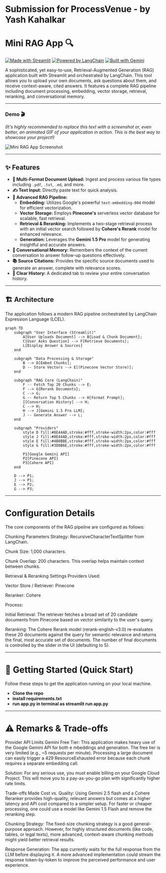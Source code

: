 # Submission for ProcessVenue - by Yash Kahalkar
# Mini RAG App 🔍

[![Made with Streamlit](https://img.shields.io/badge/Made_with-Streamlit-FF4B4B.svg?style=for-the-badge&logo=streamlit)](https://streamlit.io)
[![Powered by LangChain](https://img.shields.io/badge/Powered_by-LangChain-B34D82.svg?style=for-the-badge&logo=langchain)](https://www.langchain.com/)
[![Built with Gemini](https://img.shields.io/badge/Built_with-Gemini-8E44AD.svg?style=for-the-badge&logo=google-gemini)](https://ai.google.dev/)

A sophisticated, yet easy-to-use, Retrieval-Augmented Generation (RAG) application built with Streamlit and orchestrated by LangChain. This tool allows you to upload your own documents, ask questions about them, and receive context-aware, cited answers. It features a complete RAG pipeline including document processing, embedding, vector storage, retrieval, reranking, and conversational memory.

***

### Demo 🎬

*(It's highly recommended to replace this text with a screenshot or, even better, an animated GIF of your application in action. This is the best way to showcase your project!)*

![Mini RAG App Screenshot](path/to/your/screenshot.gif)


***

## ✨ Features

* **📄 Multi-Format Document Upload:** Ingest and process various file types including `.pdf`, `.txt`, `.md`, and more.
* **✍️ Text Input:** Directly paste text for quick analysis.
* **🚀 Advanced RAG Pipeline:**
    * **Embedding:** Utilizes Google's powerful `text-embedding-004` model for efficient vectorization.
    * **Vector Storage:** Employs **Pinecone's** serverless vector database for scalable, fast retrieval.
    * **Retrieval & Reranking:** Implements a two-stage retrieval process with an initial vector search followed by **Cohere's Rerank** model for enhanced relevance.
    * **Generation:** Leverages the **Gemini 1.5 Pro** model for generating insightful and accurate answers.
* **🧠 Conversational Memory:** Remembers the context of the current conversation to answer follow-up questions effectively.
* **📚 Source Citations:** Provides the specific source documents used to generate an answer, complete with relevance scores.
* **💬 Clear History:** A dedicated tab to review your entire conversation history.

***

## 🏗️ Architecture

The application follows a modern RAG pipeline orchestrated by LangChain Expression Language (LCEL).

```mermaid
graph TD
    subgraph "User Interface (Streamlit)"
        A[User Uploads Document] --> B{Load & Chunk Document};
        C[User Asks Question] --> F[Retrieve Documents];
        L[Display Answer & Sources]
    end

    subgraph "Data Processing & Storage"
        B --> D[Embed Chunks];
        D -- Store Vectors --> E[(Pinecone Vector Store)];
    end

    subgraph "RAG Core (LangChain)"
        F -- Fetch Top 20 Chunks --> E;
        F --> G{Rerank Documents};
        C --> G;
        G -- Return Top 5 Chunks --> H[Format Prompt];
        I[Conversation History] --> H;
        C --> H;
        H --> J[Gemini 1.5 Pro LLM];
        J -- Generate Answer --> L;
    end

    subgraph "Providers"
        style D fill:#8E44AD,stroke:#fff,stroke-width:2px,color:#fff
        style J fill:#8E44AD,stroke:#fff,stroke-width:2px,color:#fff
        style E fill:#4B8BBE,stroke:#fff,stroke-width:2px,color:#fff
        style G fill:#3D8B6E,stroke:#fff,stroke-width:2px,color:#fff

        P1[Google Gemini API]
        P2[Pinecone API]
        P3[Cohere API]
    end

    D --> P1;
    J --> P1;
    E --> P2;
    G --> P3;
```

***
# Configuration Details
The core components of the RAG pipeline are configured as follows:

Chunking Parameters
Strategy: RecursiveCharacterTextSplitter from LangChain.

Chunk Size: 1,000 characters.

Chunk Overlap: 200 characters. This overlap helps maintain context between chunks.

Retrieval & Reranking Settings
Providers Used:

Vector Store / Retriever: Pinecone

Reranker: Cohere

Process:

Initial Retrieval: The retriever fetches a broad set of 20 candidate documents from Pinecone based on vector similarity to the user's query.

Reranking: The Cohere Rerank model (rerank-english-v3.0) re-evaluates these 20 documents against the query for semantic relevance and returns the final, most accurate set of documents. The number of final documents is controlled by the slider in the UI (defaulting to 5).

***

# 🚀 Getting Started (Quick Start)
Follow these steps to get the application running on your local machine.

* **Clone the repo**
* **install requirements.txt**
* **run app.py in terminal as streamlit run app.py**

***

# ⚠️ Remarks & Trade-offs
Provider API Limits
  Gemini Free Tier: This application makes heavy use of the Google Gemini API for both e  mbeddings and generation. The free tier is very limited (e.g., ~5 requests per minute). Processing a large document can easily trigger a 429 ResourceExhausted error because each chunk requires a separate embedding call.

Solution: For any serious use, you must enable billing on your Google Cloud Project. This will move you to a pay-as-you-go plan with significantly higher rate limits.

Trade-offs Made
Cost vs. Quality: Using Gemini 2.5 flash and a Cohere Reranker provides high-quality, relevant answers but comes at a higher latency and API cost compared to a simpler setup. For faster or cheaper processing, one could use a model like Gemini 1.5 Flash and remove the reranking step.

Chunking Strategy: The fixed-size chunking strategy is a good general-purpose approach. However, for highly structured documents (like code, tables, or legal texts), more advanced, context-aware chunking methods might yield better retrieval results.

Response Generation: The app currently waits for the full response from the LLM before displaying it. A more advanced implementation could stream the response token-by-token to improve the perceived performance and user experience.
